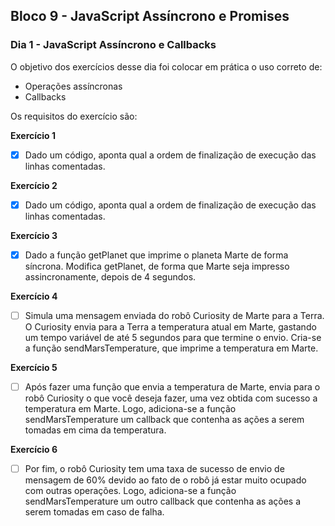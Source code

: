 ## Bloco 9 - JavaScript Assíncrono e Promises
### Dia 1 - JavaScript Assíncrono e Callbacks

O objetivo dos exercícios desse dia foi colocar em prática o uso correto de:

- Operações assíncronas
- Callbacks

Os requisitos do exercí­cio são:

**Exercício 1**
- [x] Dado um código, aponta qual a ordem de finalização de execução das linhas comentadas.

**Exercício 2**
- [x] Dado um código, aponta qual a ordem de finalização de execução das linhas comentadas.

**Exercício 3**
- [x] Dado a função getPlanet que imprime o planeta Marte de forma síncrona. Modifica getPlanet, de forma que Marte seja impresso assincronamente, depois de 4 segundos.

**Exercício 4**
- [ ] Simula uma mensagem enviada do robô Curiosity de Marte para a Terra. O Curiosity envia para a Terra a temperatura atual em Marte, gastando um tempo variável de até 5 segundos para que termine o envio. Cria-se a função sendMarsTemperature, que imprime a temperatura em Marte.


**Exercício 5**
- [ ] Após fazer uma função que envia a temperatura de Marte, envia para o robô Curiosity o que você deseja fazer, uma vez obtida com sucesso a temperatura em Marte. Logo, adiciona-se a função sendMarsTemperature um callback que contenha as ações a serem tomadas em cima da temperatura.

**Exercício 6**
- [ ] Por fim, o robô Curiosity tem uma taxa de sucesso de envio de mensagem de 60% devido ao fato de o robô já estar muito ocupado com outras operações. Logo, adiciona-se a função sendMarsTemperature um outro callback que contenha as ações a serem tomadas em caso de falha.
